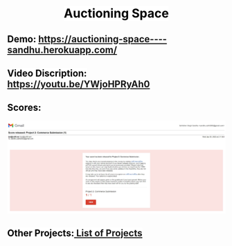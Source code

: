 <div align="center"><h1>
 <mark style="background-color: white; color: black;" align="center"><b>Auctioning Space</b></mark></h1>
</div>

## <mark style="background-color: white; color: black;"><b>Demo:</b></mark>  <https://auctioning-space----sandhu.herokuapp.com/>

## <mark style="background-color: white; color: black;"><b>Video Discription:</b></mark>  <https://youtu.be/YWjoHPRyAh0>

## <mark style="background-color: white; color: black;"><b>Scores:</b></mark>

![Scores](https://github.com/Sandhu-Sahil/Auctioning_Space/blob/master/scores_released_commerce.jpg)

## <mark style="background-color: white; color: black;"><b>Other Projects:<a href="https://github.com/Sandhu-Sahil/Project_List_Professional_Web_Programming_Harvard_University"> List of Projects</a></b></mark>
